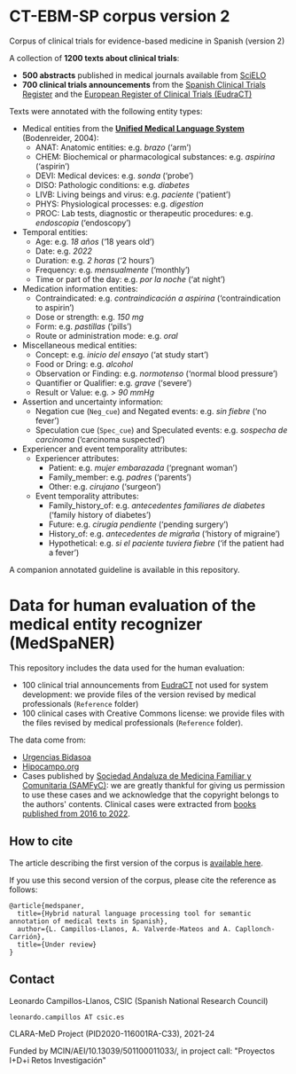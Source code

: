 # CT-EBM-SP corpus version 2
Corpus of clinical trials for evidence-based medicine in Spanish (version 2)

A collection of __1200 texts about clinical trials__:
- __500 abstracts__ published in medical journals available from [SciELO](https://scielo.org/es/)
- __700 clinical trials announcements__ from the [Spanish Clinical Trials Register](https://reec.aemps.es) and the [European Register of Clinical Trials (EudraCT)]([https://scielo.org/es/](https://www.clinicaltrialsregister.eu)) 

Texts were annotated with the following entity types:
- Medical entities from the [__Unified Medical Language System__](https://www.nlm.nih.gov/research/umls/index.html) (Bodenreider, 2004):
  - ANAT: Anatomic entities: e.g. _brazo_ (‘arm’)  
  - CHEM: Biochemical or pharmacological substances: e.g. _aspirina_ (‘aspirin’)   
  - DEVI: Medical devices: e.g. _sonda_ (‘probe’) 
  - DISO: Pathologic conditions: e.g. _diabetes_ 
  - LIVB: Living beings and virus: e.g. _paciente_ (‘patient’) 
  - PHYS: Physiological processes: e.g. _digestion_  
  - PROC: Lab tests, diagnostic or therapeutic procedures: e.g. _endoscopia_ (‘endoscopy’) 
- Temporal entities:
  - Age: e.g. _18 años_ (‘18 years old’) 
  - Date: e.g. _2022_
  - Duration: e.g. _2 horas_ (‘2 hours’) 
  - Frequency: e.g. _mensualmente_ (‘monthly’)
  - Time or part of the day: e.g. _por la noche_ (‘at night’)
- Medication information entities:
  - Contraindicated: e.g. _contraindicación a aspirina_ (‘contraindication to aspirin’) 
  - Dose or strength: e.g. _150 mg_
  - Form: e.g. _pastillas_ (‘pills’) 
  - Route or administration mode: e.g. _oral_
- Miscellaneous medical entities:
  - Concept: e.g. _inicio del ensayo_ (‘at study start’)
  - Food or Dring: e.g. _alcohol_ 
  - Observation or Finding: e.g. _normotenso_ (‘normal blood pressure’)
  - Quantifier or Qualifier: e.g. _grave_ (‘severe’)
  - Result or Value: e.g. _> 90 mmHg_
- Assertion and uncertainty information:
  - Negation cue (```Neg_cue```) and Negated events: e.g. _sin fiebre_ (‘no fever’)
  - Speculation cue (```Spec_cue```) and Speculated events: e.g. _sospecha de carcinoma_ (‘carcinoma suspected’)
- Experiencer and event temporality attributes:
  - Experiencer attributes:
    - Patient: e.g. _mujer embarazada_ (‘pregnant woman’)
    - Family\_member: e.g. _padres_ (‘parents’)
    - Other: e.g. _cirujano_ (‘surgeon’)
  - Event temporality attributes:    
    - Family_history\_of: e.g. _antecedentes familiares de diabetes_ (‘family history of diabetes’)
    - Future: e.g. _cirugía pendiente_ (‘pending surgery’)
    - History\_of: e.g. _antecedentes de migraña_ (‘history of migraine’)
    - Hypothetical: e.g. _si el paciente tuviera fiebre_ (‘if the patient had a fever’)
    

A companion annotated guideline is available in this repository.

[//]: <> (### Contact)

[//]: <> ()

# Data for human evaluation of the medical entity recognizer (MedSpaNER)
This repository includes the data used for the human evaluation:

- 100 clinical trial announcements from [EudraCT](https://www.clinicaltrialsregister.eu/) not used for system development: we provide files of the version revised by medical professionals (```Reference``` folder)
- 100 clinical cases with Creative Commons license: we provide files with the files revised by medical professionals (```Reference``` folder). 

The data come from:
  - [Urgencias Bidasoa](https://urgenciasbidasoa.wordpress.com/casos-clinicos-3/)
  - [Hipocampo.org](https://www.hipocampo.org/)
  - Cases published by [Sociedad Andaluza de Medicina Familiar y Comunitaria (SAMFyC)](https://www.samfyc.es/): we are greatly thankful for giving us permission to use these cases and we acknowledge that the copyright belongs to the authors' contents. Clinical cases were extracted from [books published from 2016 to 2022](https://www.samfyc.es/tipos-publicacion/publicaciones/).


## How to cite
The article describing the first version of the corpus is [available here](https://bmcmedinformdecismak.biomedcentral.com/articles/10.1186/s12911-021-01395-z).

If you use this second version of the corpus, please cite the reference as follows:

```
@article{medspaner,
  title={Hybrid natural language processing tool for semantic annotation of medical texts in Spanish},
  author={L. Campillos-Llanos, A. Valverde-Mateos and A. Capllonch-Carrión},
  title={Under review}
}
```

## Contact

Leonardo Campillos-Llanos, CSIC (Spanish National Research Council)

```leonardo.campillos AT csic.es```


CLARA-MeD Project (PID2020-116001RA-C33), 2021-24

Funded by MCIN/AEI/10.13039/501100011033/, in project call: "Proyectos I+D+i Retos Investigación"



